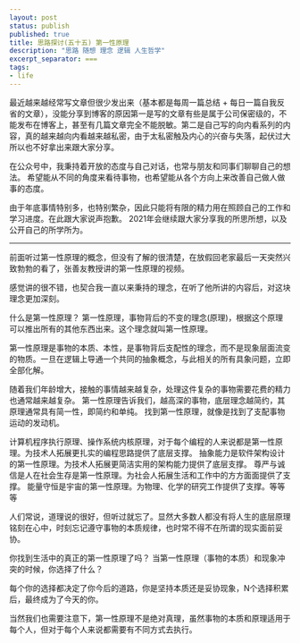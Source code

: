 ```yaml
---
layout: post
status: publish
published: true
title: 思路探讨(五十五) 第一性原理
description: "思路 随想 理念 逻辑 人生哲学"
excerpt_separator: ===
tags:
- life
---
```



最近越来越经常写文章但很少发出来（基本都是每周一篇总结 + 每日一篇自我反省的文章），没能分享到博客的原因第一是写的文章有些是属于公司保密级的，不能发布在博客上，甚至有几篇文章完全不能脱敏。第二是自己写的向内看系列的内容，真的越来越向内看越来越私密，由于太私密触及内心的兴奋与失落，起伏过大所以也不好拿出来跟大家分享。

​在公众号中，我秉持着开放的态度与自己对话，也常与朋友和同事们聊聊自己的想法。
希望能从不同的角度来看待事物，也希望能从各个方向上来改善自己做人做事的态度。

由于年底事情特别多，也特别繁杂，因此只能将有限的精力用在照顾自己的工作和学习进度。在此跟大家说声抱歉。
2021年会继续跟大家分享我的所思所想，以及公开自己的所学所为。

---

前面听过第一性原理的概念，但没有了解的很清楚，在放假回老家最后一天突然兴致勃勃的看了，张善友教授讲的第一性原理的视频。

感觉讲的很不错，也契合我一直以来秉持的理念，在听了他所讲的内容后，对这块理念更加深刻。

什么是第一性原理？
第一性原理，事物背后的不变的理念(原理)，根据这个原理可以推出所有的其他东西出来。这个理念就叫第一性原理。

第一性原理是事物的本质、本性，是事物背后支配性的理念，而不是现象层面流变的物质。一旦在逻辑上导通一个共同的抽象概念，与此相关的所有具象问题，立即全部化解。

随着我们年龄增大，接触的事情越来越复杂，处理这件复杂的事物需要花费的精力也通常越来越复杂。
第一性原理告诉我们，越高深的事物，底层理念越简约，其原理通常具有简一性，即简约和单纯。
找到第一性原理，就像是找到了支配事物运动的发动机。

计算机程序执行原理、操作系统内核原理，对于每个编程的人来说都是第一性原理。为技术人拓展更扎实的编程思路提供了底层支撑。
抽象能力是软件架构设计的第一性原理。为技术人拓展更简洁实用的架构能力提供了底层支撑。
尊严与诚信是人在社会生存是第一性原理。为社会人拓展生活和工作中的方方面面提供了支撑。
能量守恒是宇宙的第一性原理。为物理、化学的研究工作提供了支撑。等等等

人们常说，道理说的很好，但听过就忘了。显然大多数人都没有将人生的底层原理铭刻在心中，时刻忘记遵守事物的本质规律，也时常不得不在所谓的现实面前妥协。

你找到生活中的真正的第一性原理了吗？
当第一性原理（事物的本质）和现象冲突的时候，你选择了什么？

每个你的选择都决定了你今后的道路，你是坚持本质还是妥协现象，N个选择积累后，最终成为了今天的你。

当然我们也需要注意下，第一性原理不是绝对真理，虽然事物的本质和原理适用于每个人，但对于每个人来说都需要有不同方式去执行。​






